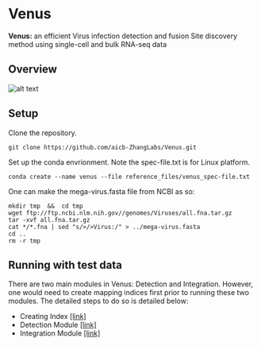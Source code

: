 # Venus
**Venus:** an efficient Virus infection detection and fusion Site discovery method using single-cell and bulk RNA-seq data

## Overview
![alt text](https://github.com/aicb-ZhangLabs/Venus/blob/main/overview.png)

## Setup
Clone the repository.
```
git clone https://github.com/aicb-ZhangLabs/Venus.git
```

Set up the conda envrionment. Note the spec-file.txt is for Linux platform.
```
conda create --name venus --file reference_files/venus_spec-file.txt
```

One can make the mega-virus.fasta file from NCBI as so:
```
mkdir tmp  &&  cd tmp
wget ftp://ftp.ncbi.nlm.nih.gov//genomes/Viruses/all.fna.tar.gz
tar -xvf all.fna.tar.gz
cat */*.fna | sed "s/>/>Virus:/" > ../mega-virus.fasta
cd ..
rm -r tmp
```

## Running with test data
There are two main modules in Venus: Detection and Integration. However, one would need to create mapping indices first prior to running these two modules. The detailed steps to do so is detailed below:
- Creating Index [[link]](src/module-index/module-index.md)
- Detection Module [[link]](src/module-detection/module-detection.md)
- Integration Module [[link]](src/module-integration/module-integration.md)
